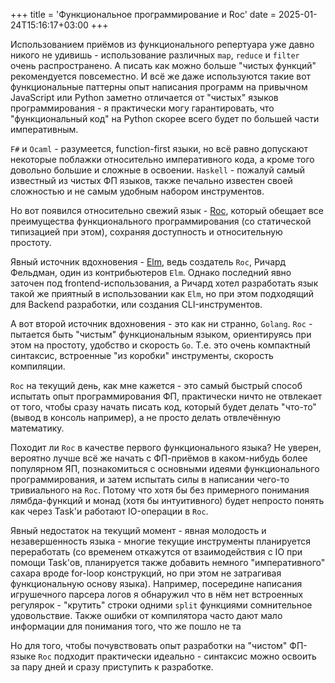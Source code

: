 +++
title = 'Функциональное программирование и Roc'
date = 2025-01-24T15:16:17+03:00
+++

Использованием приёмов из функционального репертуара уже давно никого не удивишь -
использование различных `map`, `reduce` и `filter` очень распространено. А писать как можно больше "чистых функций" рекомендуется
повсеместно. И всё же даже используются такие вот функциональные паттерны опыт написания программ на привычном JavaScript или Python
заметно отличается от "чистых" языков программирования - я практически могу гарантировать, что "функциональный код" на Python скорее
всего будет по большей части императивным.

`F#` и `Ocaml` - разумеется, function-first языки, но всё равно допускают некоторые поблажки относительно императивного кода,
а кроме того довольно большие и сложные в освоении.
`Haskell` - пожалуй самый известный из чистых ФП языков, также печально известен своей сложностью и не самым удобным набором инструментов.

Но вот появился относительно свежий язык - [Roc](https://www.roc-lang.org/), который обещает все преимущества функционального программирования (со статической типизацией при этом),
сохраняя доступность и относительную простоту.

Явный источник вдохновения - [Elm](https://elm-lang.org/), ведь создатель `Roc`, Ричард Фельдман, один из контрибьютеров `Elm`.
Однако последний явно заточен под frontend-использования, а Ричард хотел разработать язык такой же приятный в использовании как `Elm`,
но при этом подходящий для Backend разработки, или создания CLI-инструментов.

А вот второй источник вдохновения - это как ни странно, `Golang`. `Roc` - пытается быть "чистым" функциональным языком, ориентируясь при этом на простоту, удобство и скорость `Go`.
Т.е. это очень компактный синтаксис, встроенные "из коробки" инструменты, скорость компиляции.

`Roc` на текущий день, как мне кажется - это самый быстрый способ испытать опыт программирования ФП,
практически ничто не отвлекает от того, чтобы сразу начать писать код, который будет делать "что-то" (вывод в консоль например), а не просто делать отвлечённую математику.

Походит ли `Roc` в качестве первого функционального языка? Не уверен, вероятно лучше всё же начать с ФП-приёмов в каком-нибудь более популярном ЯП, познакомиться
с основными идеями функционального программирования, и затем испытать силы в написании чего-то тривиального на `Roc`. Потому что хотя бы без примерного понимания
лямбда-функций и монад (хотя бы интуитивного) будет непросто понять как через Task'и работают IO-операции в `Roc`.

Явный недостаток на текущий момент - явная молодость и незавершенность языка - многие текущие инструменты
планируется переработать (со временем откажутся от взаимодействия с IO при помощи Task'ов, планируется также добавить немного "императивного" сахара вроде for-loop
конструкций, но при этом не затрагивая функциональную основу языка). Например, посередине
написания игрушечного парсера логов я обнаружил что в нём нет встроенных регулярок - "крутить" строки одними `split` функциями сомнительное удовольствие.
Также ошибки от компилятора часто дают мало информации для понимания того, что же пошло не та

Но для того, чтобы почувствовать опыт разработки на "чистом" ФП-языке `Roc` подходит практически идеально - синтаксис можно освоить за пару дней
и сразу приступить к разработке.

